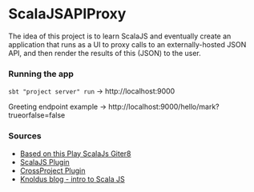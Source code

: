# ScalaJSAPIProxy

The idea of this project is to learn ScalaJS and eventually create an application that runs as a UI to proxy calls to an externally-hosted JSON API, and then render the results of this (JSON) to the user.

### Running the app

`sbt "project server" run` -> http://localhost:9000

Greeting endpoint example -> http://localhost:9000/hello/mark?trueorfalse=false

### Sources

* [Based on this Play ScalaJs Giter8](https://github.com/vmunier/play-scalajs.g8)
* [ScalaJS Plugin](https://www.scala-js.org/doc/project/)
* [CrossProject Plugin](https://github.com/portable-scala/sbt-crossproject)
* [Knoldus blog - intro to Scala JS](https://blog.knoldus.com/introduction-to-scala-js/)
